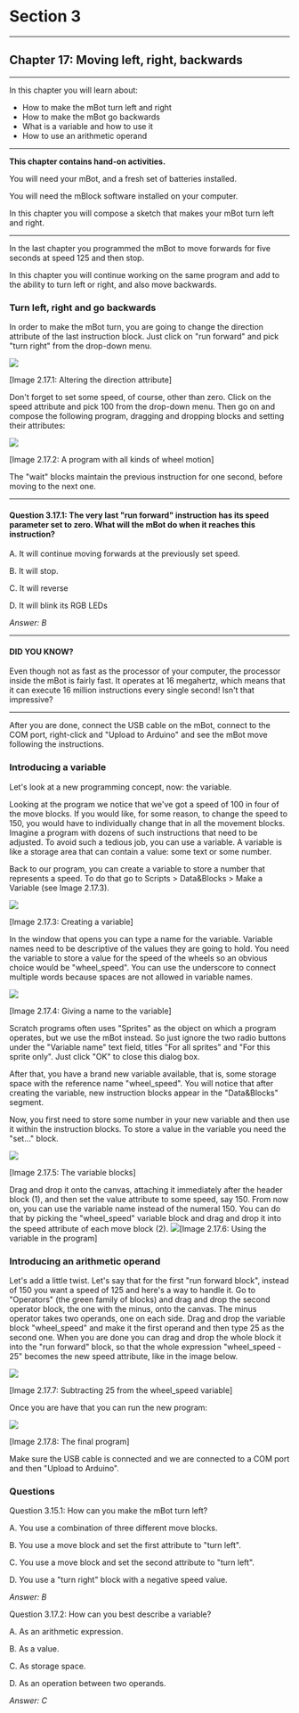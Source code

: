 # Section 3

---

## Chapter 17: Moving left, right, backwards

---

In this chapter you will learn about:

* How to make the mBot turn left and right
* How to make the mBot go backwards
* What is a variable and how to use it
* How to use an arithmetic operand

---

**This chapter contains hand-on activities.**

You will need your mBot, and a fresh set of batteries installed.

You will need the mBlock software installed on your computer.

In this chapter you will compose a sketch that makes your mBot turn left and right.

---

In the last chapter you programmed the mBot to move forwards for five seconds at speed 125 and then stop.

In this chapter you will continue working on the same program and add to the ability to turn left or right, and also move backwards.

### Turn left, right and go backwards

In order to make the mBot turn, you are going to change the direction attribute of the last instruction block. Just click on "run forward" and pick "turn right" from the drop-down menu.

![](/assets/Img.3.17.1.jpg)

\[Image 2.17.1: Altering the direction attribute\]

Don't forget to set some speed, of course, other than zero. Click on the speed attribute and pick 100 from the drop-down menu. Then go on and compose the following program, dragging and dropping blocks and setting their attributes:

![](/assets/Img.3.17.2.jpg)

\[Image 2.17.2: A program with all kinds of wheel motion\]

The "wait" blocks maintain the previous instruction for one second, before moving to the next one.

---

#### Question 3.17.1: The very last "run forward" instruction has its speed parameter set to zero. What will the mBot do when it reaches this instruction?

A. It will continue moving forwards at the previously set speed.

B. It will stop.

C. It will reverse

D. It will blink its RGB LEDs

_Answer: B_

---

#### DID YOU KNOW?

Even though not as fast as the processor of your computer, the processor inside the mBot is fairly fast. It operates at 16 megahertz, which means that it can execute 16 million instructions every single second! Isn't that impressive?

---

After you are done, connect the USB cable on the mBot, connect to the COM port, right-click and "Upload to Arduino" and see the mBot move following the instructions.

### Introducing a variable

Let's look at a new programming concept, now: the variable.

Looking at the program we notice that we've got a speed of 100 in four of the move blocks. If you would like, for some reason, to change the speed to 150, you would have to individually change that in all the movement blocks. Imagine a program with dozens of such instructions that need to be adjusted. To avoid such a tedious job, you can use a variable. A variable is like a storage area that can contain a value: some text or some number.

Back to our program, you can create a variable to store a number that represents a speed. To do that go to Scripts &gt; Data&Blocks &gt; Make a Variable \(see Image 2.17.3\).

![](/assets/Img.3.17.3.jpg)

\[Image 2.17.3: Creating a variable\]

In the window that opens you can type a name for the variable. Variable names need to be descriptive of the values they are going to hold. You need the variable to store a value for the speed of the wheels so an obvious choice would be "wheel\_speed". You can use the underscore to connect multiple words because spaces are not allowed in variable names.

![](/assets/Img.3.17.4.jpg)

\[Image 2.17.4: Giving a name to the variable\]

Scratch programs often uses "Sprites" as the object on which a program operates, but we use the mBot instead. So just ignore the two radio buttons under the "Variable name" text field, titles "For all sprites" and "For this sprite only". Just click "OK" to close this dialog box.

After that, you have a brand new variable available, that is, some storage space with the reference name "wheel\_speed". You will notice that after creating the variable, new instruction blocks appear in the "Data&Blocks" segment.

Now, you first need to store some number in your new variable and then use it within the instruction blocks. To store a value in the variable you need the "set..." block.

![](/assets/Img.3.17.5.jpg)

\[Image 2.17.5: The variable blocks\]

Drag and drop it onto the canvas, attaching it immediately after the header block \(1\), and then set the value attribute to some speed, say 150. From now on, you can use the variable name instead of the numeral 150. You can do that by picking the "wheel\_speed" variable block and drag and drop it into the speed attribute of each move block \(2\). ![](/assets/Img.3.17.6.jpg)\[Image 2.17.6: Using the variable in the program\]

### Introducing an arithmetic operand

Let's add a little twist. Let's say that for the first "run forward block", instead of 150 you want a speed of 125 and here's a way to handle it. Go to "Operators" \(the green family of blocks\) and drag and drop the second operator block, the one with the minus, onto the canvas. The minus operator takes two operands, one on each side. Drag and drop the variable block "wheel\_speed" and make it the first operand and then type 25 as the second one. When you are done you can drag and drop the whole block it into the "run forward" block, so that the whole expression "wheel\_speed - 25" becomes the new speed attribute, like in the image below.

![](/assets/Img.3.17.7.jpg)

\[Image 2.17.7: Subtracting 25 from the wheel\_speed variable\]

Once you are have that you can run the new program:

![](/assets/Img.3.17.8.jpg)

\[Image 2.17.8: The final program\]

Make sure the USB cable is connected and we are connected to a COM port and then "Upload to Arduino".

### Questions

Question 3.15.1: How can you make the mBot turn left?

A. You use a combination of three different move blocks.

B. You use a move block and set the first attribute to "turn left".

C. You use a move block and set the second attribute to "turn left".

D. You use a "turn right" block with a negative speed value.

_Answer: B_

Question 3.17.2: How can you best describe a variable?

A. As an arithmetic expression.

B. As a value.

C. As storage space.

D. As an operation between two operands.

_Answer: C_

